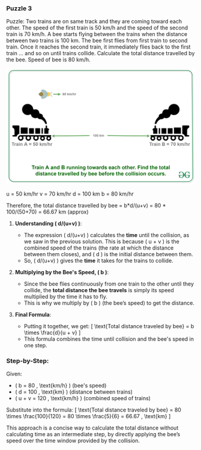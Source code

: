 ### Puzzle 3

Puzzle: Two trains are on same track and they are coming toward each other. The speed of the first train is 50 km/h and the speed of the second train is 70 km/h. A bee starts flying between the trains when the distance between two trains is 100 km. The bee first flies from first train to second train. Once it reaches the second train, it immediately flies back to the first train … and so on until trains collide. Calculate the total distance travelled by the bee. Speed of bee is 80 km/h. 

![puz2](img|folder/puzzle3a.png)


u = 50 km/hr
v = 70 km/hr
d = 100 km
b = 80 km/hr

Therefore, the total distance travelled by bee 
= b*d/(u+v) 
= 80 * 100/(50+70) 
= 66.67 km (approx)



1. **Understanding \( d/(u+v) \)**:
   - The expression \( d/(u+v) \) calculates the **time** until the collision, as we saw in the previous solution. This is because \( u + v \) is the combined speed of the trains (the rate at which the distance between them closes), and \( d \) is the initial distance between them.
   - So, \( d/(u+v) \) gives the **time** it takes for the trains to collide.

2. **Multiplying by the Bee's Speed, \( b \)**:
   - Since the bee flies continuously from one train to the other until they collide, the **total distance the bee travels** is simply its speed multiplied by the time it has to fly.
   - This is why we multiply by \( b \) (the bee’s speed) to get the distance.

3. **Final Formula**:
   - Putting it together, we get:
     \[
     \text{Total distance traveled by bee} = b \times \frac{d}{u + v}
     \]
   - This formula combines the time until collision and the bee's speed in one step.

### Step-by-Step:
Given:
- \( b = 80 \, \text{km/h} \) (bee's speed)
- \( d = 100 \, \text{km} \) (distance between trains)
- \( u + v = 120 \, \text{km/h} \) (combined speed of trains)

Substitute into the formula:
\[
\text{Total distance traveled by bee} = 80 \times \frac{100}{120} = 80 \times \frac{5}{6} = 66.67 \, \text{km}
\]

This approach is a concise way to calculate the total distance without calculating time as an intermediate step, by directly applying the bee’s speed over the time window provided by the collision.
